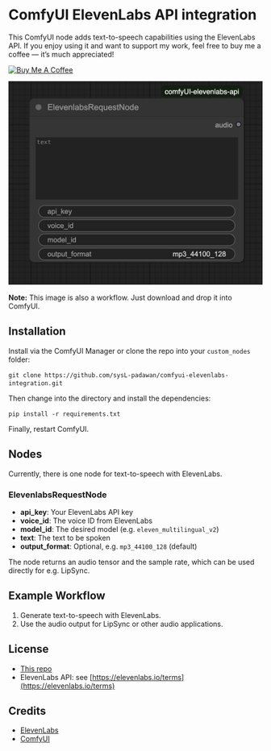 # ComfyUI ElevenLabs API integration
This ComfyUI node adds text-to-speech capabilities using the ElevenLabs API. If you enjoy using it and want to support my work, feel free to buy me a coffee — it’s much appreciated!

<a href="https://buymeacoffee.com/aoliao" target="_blank"><img src="https://cdn.buymeacoffee.com/buttons/default-orange.png" alt="Buy Me A Coffee" height="40" width="174"></a>


![node.png](./docs/node.png)

**Note:** This image is also a workflow. Just download and drop it into ComfyUI.

## Installation

Install via the ComfyUI Manager or clone the repo into your `custom_nodes` folder:

```shell
git clone https://github.com/sysL-padawan/comfyui-elevenlabs-integration.git
```

Then change into the directory and install the dependencies:

```shell
pip install -r requirements.txt
```

Finally, restart ComfyUI.

## Nodes

Currently, there is one node for text-to-speech with ElevenLabs.

### ElevenlabsRequestNode

- **api_key**: Your ElevenLabs API key
- **voice_id**: The voice ID from ElevenLabs
- **model_id**: The desired model (e.g. `eleven_multilingual_v2`)
- **text**: The text to be spoken
- **output_format**: Optional, e.g. `mp3_44100_128` (default)

The node returns an audio tensor and the sample rate, which can be used directly for e.g. LipSync.

## Example Workflow

1. Generate text-to-speech with ElevenLabs.
2. Use the audio output for LipSync or other audio applications.

## License

- [This repo](LICENSE)
- ElevenLabs API: see [https://elevenlabs.io/terms](https://elevenlabs.io/terms)

## Credits
- [ElevenLabs](https://elevenlabs.io/)
- [ComfyUI](https://github.com/comfyanonymous/ComfyUI)

